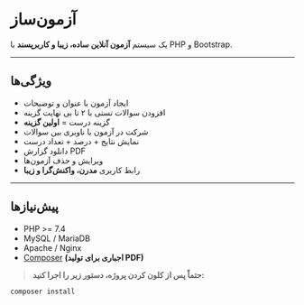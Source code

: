 # آزمون‌ساز

یک سیستم **آزمون آنلاین ساده، زیبا و کاربرپسند** با PHP و Bootstrap.

---

## ویژگی‌ها

- ایجاد آزمون با عنوان و توضیحات
- افزودن سوالات تستی با ۲ تا بی نهایت گزینه
- گزینه درست = **اولین گزینه**
- شرکت در آزمون با ناوبری بین سوالات
- نمایش نتایج + درصد + تعداد درست
- دانلود گزارش PDF
- ویرایش و حذف آزمون‌ها
- رابط کاربری **مدرن، واکنش‌گرا و زیبا**

---

## پیش‌نیازها

- PHP >= 7.4
- MySQL / MariaDB
- Apache / Nginx
- [Composer](https://getcomposer.org/) **(اجباری برای تولید PDF)**

> **حتماً پس از کلون کردن پروژه، دستور زیر را اجرا کنید:**

```bash
composer install